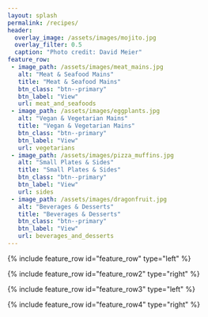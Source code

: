 ```yaml
---
layout: splash
permalink: /recipes/
header:
  overlay_image: /assets/images/mojito.jpg
  overlay_filter: 0.5
  caption: "Photo credit: David Meier"
feature_row:
 - image_path: /assets/images/meat_mains.jpg
   alt: "Meat & Seafood Mains"
   title: "Meat & Seafood Mains"
   btn_class: "btn--primary"
   btn_label: "View"
   url: meat_and_seafoods
 - image_path: /assets/images/eggplants.jpg
   alt: "Vegan & Vegetarian Mains"  
   title: "Vegan & Vegetarian Mains"
   btn_class: "btn--primary"
   btn_label: "View"
   url: vegetarians
 - image_path: /assets/images/pizza_muffins.jpg
   alt: "Small Plates & Sides"
   title: "Small Plates & Sides"
   btn_class: "btn--primary"
   btn_label: "View"
   url: sides
 - image_path: /assets/images/dragonfruit.jpg
   alt: "Beverages & Desserts"      
   title: "Beverages & Desserts"  
   btn_class: "btn--primary"
   btn_label: "View"
   url: beverages_and_desserts
---
```


{% include feature_row id="feature_row" type="left" %}

{% include feature_row id="feature_row2" type="right" %}

{% include feature_row id="feature_row3" type="left" %}

{% include feature_row id="feature_row4" type="right" %}
